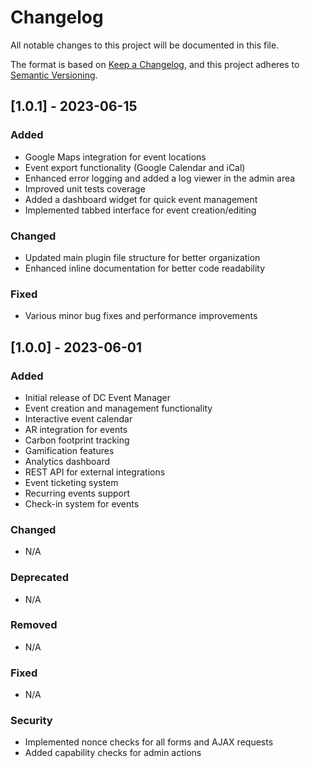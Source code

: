 # Changelog
All notable changes to this project will be documented in this file.

The format is based on [Keep a Changelog](https://keepachangelog.com/en/1.0.0/),
and this project adheres to [Semantic Versioning](https://semver.org/spec/v2.0.0.html).

## [1.0.1] - 2023-06-15
### Added
- Google Maps integration for event locations
- Event export functionality (Google Calendar and iCal)
- Enhanced error logging and added a log viewer in the admin area
- Improved unit tests coverage
- Added a dashboard widget for quick event management
- Implemented tabbed interface for event creation/editing

### Changed
- Updated main plugin file structure for better organization
- Enhanced inline documentation for better code readability

### Fixed
- Various minor bug fixes and performance improvements

## [1.0.0] - 2023-06-01
### Added
- Initial release of DC Event Manager
- Event creation and management functionality
- Interactive event calendar
- AR integration for events
- Carbon footprint tracking
- Gamification features
- Analytics dashboard
- REST API for external integrations
- Event ticketing system
- Recurring events support
- Check-in system for events

### Changed
- N/A

### Deprecated
- N/A

### Removed
- N/A

### Fixed
- N/A

### Security
- Implemented nonce checks for all forms and AJAX requests
- Added capability checks for admin actions